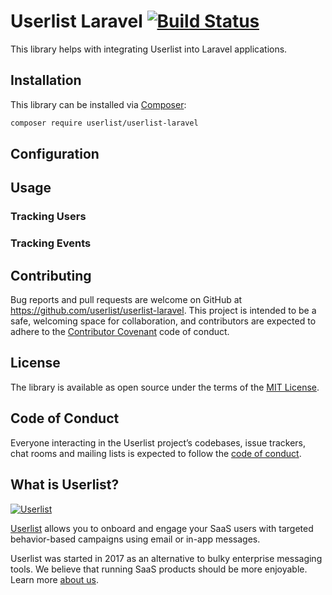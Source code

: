 # Userlist Laravel [![Build Status](https://travis-ci.com/userlist/userlist-laravel.svg?branch=master)](https://travis-ci.com/userlist/userlist-laravel)

This library helps with integrating Userlist into Laravel applications.

## Installation

This library can be installed via [Composer](https://getcomposer.org):

```bash
composer require userlist/userlist-laravel
```

## Configuration


## Usage


### Tracking Users


### Tracking Events


## Contributing

Bug reports and pull requests are welcome on GitHub at https://github.com/userlist/userlist-laravel. This project is intended to be a safe, welcoming space for collaboration, and contributors are expected to adhere to the [Contributor Covenant](http://contributor-covenant.org) code of conduct.

## License

The library is available as open source under the terms of the [MIT License](http://opensource.org/licenses/MIT).

## Code of Conduct

Everyone interacting in the Userlist project’s codebases, issue trackers, chat rooms and mailing lists is expected to follow the [code of conduct](https://github.com/userlist/userlist-php/blob/master/CODE_OF_CONDUCT.md).

## What is Userlist?

[![Userlist](https://userlist.com/images/external/userlist-logo-github.svg)](https://userlist.com/)

[Userlist](https://userlist.com/) allows you to onboard and engage your SaaS users with targeted behavior-based campaigns using email or in-app messages.

Userlist was started in 2017 as an alternative to bulky enterprise messaging tools. We believe that running SaaS products should be more enjoyable. Learn more [about us](https://userlist.com/about-us/).
